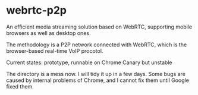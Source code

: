 webrtc-p2p
==========

An efficient media streaming solution based on WebRTC, supporting mobile browsers as well as desktop ones.

The methodology is a P2P network connected with WebRTC, which is the browser-based real-time VoIP procotol.

Current states: prototype, runnable on Chrome Canary but unstable

The directory is a mess now. I will tidy it up in a few days. Some bugs are caused by internal problems of Chrome, and I cannot fix them until Google fixed them.
